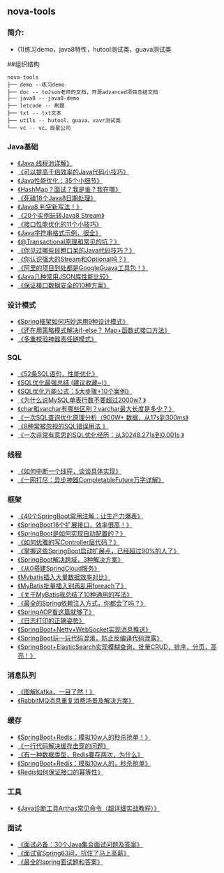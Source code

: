 ## nova-tools

### 简介:

* (1)练习demo，java8特性，hutool测试类，guava测试类


##组织结构
```
nova-tools
├── demo --练习demo
├── doc -- toJson老师的文档，开源advanced项目总结文档
├── java8 -- java8-demo
├── letcode -- 刷题
├── txt -- txt文本
├── utils -- hutool、guava、vavr测试类
└── vc -- vc、辰星公司
```

### Java基础
* [《Java 线程池详解》](https://mp.weixin.qq.com/s/hrPUZQEm6zp76Euj5ScaZw)
* [《可以提高千倍效率的Java代码小技巧》](https://mp.weixin.qq.com/s/LaJ2WeOUiYWzcOI1Na7NVA)
* [《Java性能优化：35个小细节》](https://mp.weixin.qq.com/s/xYTSS9s1N8VXTMrHqaqi9Q)
* [《HashMap？面试？我是谁？我在哪》](https://mp.weixin.qq.com/s/y6hswv2hIm3hAW18SCZYHg)
* [《死磕18个Java8日期处理》](https://mp.weixin.qq.com/s/cuzt_5kiwfWsX2Rx8G6Hug)
* [《Java8 判空新写法！》](https://mp.weixin.qq.com/s/rIhAjO_mTy9WfimS5M7AqA)
* [《20个实例玩转Java8 Stream》](https://mp.weixin.qq.com/s/vFWJrPL3psstPQ4xu3p4gQ)
* [《接口性能优化的11个小技巧》](https://mp.weixin.qq.com/s/XHlnYo-6w2hAdoPZYiFedA)
* [《Java字符串格式示例，很全》](https://mp.weixin.qq.com/s/aVJ87eRZrhqJPPteg2jnzA)
* [《@Transactional原理和常见的坑？》](https://mp.weixin.qq.com/s/dRa99ziZPjUKyFhxFoTaKQ)
* [《你见过哪些目瞪口呆的Java代码技巧？》](https://mp.weixin.qq.com/s/LdX3_bg1UuZx5FygbZUCxw)
* [《你认识强大的Stream和Optional吗？》](https://mp.weixin.qq.com/s/l0mqinIXvXHhZJtU1p_mcg)
* [《阿里的项目到处都是GoogleGuava工具包！》](https://mp.weixin.qq.com/s/OlOHGEfdaFZBqwp9D3DIJw)
* [《Java几种常用JSON库性能比较》](https://mp.weixin.qq.com/s/n0NgvpnXSAddD-eyuuPwFw)
* [《保证接口数据安全的10种方案》](https://mp.weixin.qq.com/s/ftcY--lukUb7LI3OpLDObQ)


### 设计模式
* [《Spring框架如何巧妙运用9种设计模式》](https://mp.weixin.qq.com/s/E07FxRIXevQEiFrDfJKMOw)
* [《还在用策略模式解决if-else？ Map+函数式接口方法》](https://mp.weixin.qq.com/s/3Ap4QSPSbRDV6aIRl-UCAw)
* [《多重校验神器责任链模式》](https://mp.weixin.qq.com/s/Yv4PkmiJ1SllelywS7oqYg)

### SQL
* [《52条SQL语句，性能优化》](https://mp.weixin.qq.com/s/R3i6BgHP6yvRLXAxFYsdmA)
* [《SQL优化最强总结 (建议收藏~)》](https://mp.weixin.qq.com/s/SGYJoTYiAilNnNODgGkk3g)
* [《SQL优化万能公式：5大步骤+10个案例》](https://mp.weixin.qq.com/s/_zi661XsJXql68YL8N93Lw)
* [《为什么说MySQL单表行数不要超过2000w? 》](https://mp.weixin.qq.com/s/YEFIe5U-J8Stnh5MvokdLg)
* [《char和varchar有哪些区别？varchar最大长度是多少？》](https://mp.weixin.qq.com/s/Alqk60lcXWrEMFcxj8abAA)
* [《一次SQL查询优化原理分析（900W+ 数据，从17s到300ms》](https://mp.weixin.qq.com/s/vFTxYZmGfML-4PTg4eaQ7g)
* [《8种常被忽视的SQL错误用法 》](https://mp.weixin.qq.com/s/FyzXRZCEUqhWnjP3IJZy9Q)
* [《一次非常有意思的SQL优化经历：从30248.271s到0.001s 》](https://mp.weixin.qq.com/s/tcEoMlz2rdWLsO5q5lO0gw)

### 线程
* [《如何中断一个线程，谈谈具体实现》](https://mp.weixin.qq.com/s/8ZRC4GIteJrXgcAptTAQaw)
* [《一网打尽：异步神器CompletableFuture万字详解》](https://mp.weixin.qq.com/s/EFThWRUWiN4kflfGdwo7xQ)

### 框架
* [《40个SpringBoot常用注解：让生产力爆表》](https://mp.weixin.qq.com/s/cbPuSXycUfreSgso0F9QZg)
* [《SpringBoot16个扩展接口，效率很高！》](https://mp.weixin.qq.com/s/HFwNzOy4buKIuezKx4VUeg)
* [《SpringBoot是如何实现自动配置的？》](https://mp.weixin.qq.com/s/ktsFCUo8_cNe-zBH08_K4g)
* [《如何优雅的写Controller层代码？》](https://mp.weixin.qq.com/s/8tBaZPYj2EPXiFF4qDpt6Q)
* [《掌握这些SpringBoot启动扩展点，已经超过90%的人了》](https://mp.weixin.qq.com/s/4Ggb0QfvhcHEAe3F4gC2YQ)
* [《SpringBoot解决跨域，3种解决方案》](https://mp.weixin.qq.com/s/48Z2sRYb_Ed2BBtNVeDvzg)
* [《从0搭建SpringCloud服务》](https://mp.weixin.qq.com/s/EMae8yQKa9WhiKsYSrT4zw)
* [《Mybatis插入大量数据效率对比》](https://mp.weixin.qq.com/s/npAkhEHCOEkWXoIzJcYrqQ)
* [《MyBatis批量插入别再乱用foreach了》](https://mp.weixin.qq.com/s/rE5hV1muC-HhPPkvsaB5Bg)
* [《关于MyBatis我总结了10种通用的写法》](https://mp.weixin.qq.com/s/tEa873nQXPtRjPgA7_XYvw)
* [《最全的Spring依赖注入方式，你都会了吗？》](https://mp.weixin.qq.com/s/rJ358sJ5YJ6dCNF4Qm6uEw)
* [《SpringAOP看这篇就够了》](https://mp.weixin.qq.com/s/-joW1MSQ1O-XiIaQ0najXA)
* [《日志打印的正确姿势》](https://mp.weixin.qq.com/s/TkM2Be-3dVVlUmwzoJImQA)
* [《SpringBoot+Netty+WebSocket实现消息推送》](https://mp.weixin.qq.com/s/bS1LLtYW7YcH6lpuKUxH2A)
* [《SpringBoot玩一玩代码混淆，防止反编译代码泄露》](https://mp.weixin.qq.com/s/Dz5TFEZg_fs5P-lxcZ2psQ)
* [《SpringBoot+ElasticSearch实现模糊查询，批量CRUD，排序，分页，高亮！》](https://mp.weixin.qq.com/s/qoK_OlUTVnN9fPSWsUF6uw)

### 消息队列
* [《图解Kafka，一目了然！》](https://mp.weixin.qq.com/s/acrsoYKX8xF8DFzrhOnmgg)
* [《RabbitMQ消息重复消费场景及解决方案》](https://mp.weixin.qq.com/s/X8mF1xdX3_7Da5AiR0If0A)

### 缓存
* [《SpringBoot+Redis：模拟10w人的秒杀抢单！》](https://mp.weixin.qq.com/s/o_PUud7DR5ItK83B2f3j5A)
* [《一行代码解决缓存击穿的问题》](https://mp.weixin.qq.com/s/sq8c2hJHiUXJxBg21GAaRg)
* [《有一种数据类型，Redis要存两次，为什么》](https://mp.weixin.qq.com/s/-zhVXT0R2_DwrbVxodgb1w)
* [《SpringBoot+Redis：模拟10w人的，秒杀抢单》](https://mp.weixin.qq.com/s/Hivp90udm8f-3_dn9DLQdg)
* [《Redis如何保证接口的幂等性》](https://mp.weixin.qq.com/s/16nrpU9QEqZ_KUx8WOzJ5w)

### 工具
* [《Java诊断工具Arthas常见命令（超详细实战教程）》](https://mp.weixin.qq.com/s/UnEydFrSyXUb01CF75zcaw)

### 面试
* [《面试必备：30个Java集合面试问题及答案》](https://mp.weixin.qq.com/s/psgJNTZ3B7ZNtiFb67rgDg)
* [《面试官Spring63问，抗住了马上高薪》](https://mp.weixin.qq.com/s/TDCQYAWulmCCCcUn7ok0pQ)
* [《最全的spring面试题和答案》](https://mp.weixin.qq.com/s/N8OkVaRtNlB3xq8KTvo2_g)